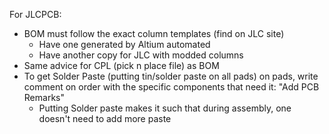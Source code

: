 For JLCPCB:
- BOM must follow the exact column templates (find on JLC site)
	- Have one generated by Altium automated
	- Have another copy for JLC with modded columns
- Same advice for CPL (pick n place file) as BOM
- To get Solder Paste (putting tin/solder paste on all pads) on pads, write comment on order with the specific components that need it: "Add PCB Remarks"
	- Putting Solder paste makes it such that during assembly, one doesn't need to add more paste